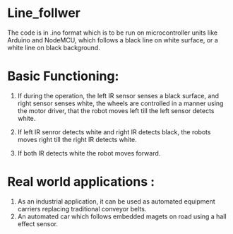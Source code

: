 # Line_follwer

The code is in .ino format which is to be run on microcontroller units like Arduino and NodeMCU, which follows a black line on white surface, or a white line on black background.

# Basic Functioning:
 1. If during the operation, the left IR sensor senses a black surface, and right sensor senses white, the  wheels are controlled in a manner using the motor driver, that the robot moves left till the left sensor detects white.
 
 2. If left IR senror detects white and right IR detects black, the robots moves right till the right IR detects white.
 
 3. If both IR detects white the robot moves forward.
 
 # Real world applications :
 1. As an industrial application, it can be used as automated equipment carriers replacing traditional conveyor belts.
 2. An automated car which follows embedded magets on road using a hall effect sensor.
